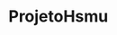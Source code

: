 # ProjetoHsmu
<script>
  var codigo=Prompt("Digite um código (1 - Alcool, 2 - Gasolina): ");
  if (codigo==1){
    var litros=prompt("Quantos Litros Você Quer Abastecer?");
    var preco=litros*3.16;
  }else{
  if (codigo==2){
    var litros=prompt("Quantos Litros Você Quer Abastecer?");
  var preco=litros*4.19;
  }}
  else{
    alert("Você digitou o código errado!");
  }

</script>
